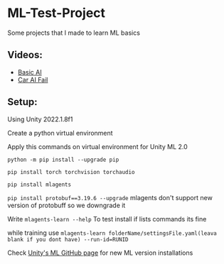 # ML-Test-Project
Some projects that I made to learn ML basics

## Videos:
- [Basic AI](https://www.youtube.com/watch?v=52315AwC7n8)
- [Car AI Fail](https://www.youtube.com/watch?v=GxIa7SrAKA8)

## Setup:
Using Unity 2022.1.8f1

Create a python virtual environment

Apply this commands on virtual environment for Unity ML 2.0

`python -m pip install --upgrade pip`

`pip install torch torchvision torchaudio`

`pip install mlagents`

`pip install protobuf==3.19.6 --upgrade` mlagents don't support new version of protobuff so we downgrade it

Write `mlagents-learn --help` To test install if lists commands its fine

while training use  `mlagents-learn folderName/settingsFile.yaml(leava blank if you dont have) --run-id=RUNID`

Check [Unity's ML GitHub page](https://github.com/Unity-Technologies/ml-agents) for new ML version installations
